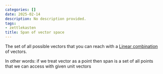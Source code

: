 ```yaml
---
categories: []
date: 2025-02-14
description: No description provided.
tags:
- zettlekasten
title: Span of vector space
---
```


The set of all possible vectors that you can reach with a [Linear combination](Linear%20combination.md) of vectors.

In other words: if we treat vector as a point then span is a set of all points that we can access with given unit vectors